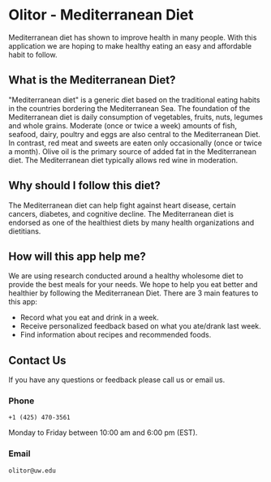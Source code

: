 # Olitor - Mediterranean Diet

Mediterranean diet has shown to improve health in many people.
With this application we are hoping to make healthy eating an easy and affordable habit to follow.

## What is the Mediterranean Diet?

"Mediterranean diet" is a generic diet based on the traditional eating habits in the countries bordering the
Mediterranean Sea. The foundation of the Mediterranean diet is daily consumption of vegetables, fruits, nuts,
legumes and whole grains. Moderate (once or twice a week) amounts of fish, seafood, dairy, poultry and eggs
are also central to the Mediterranean Diet. In contrast, red meat and sweets are eaten only occasionally (once
or twice a month). Olive oil is the primary source of added fat in the Mediterranean diet. The Mediterranean
diet typically allows red wine in moderation.

## Why should I follow this diet?

The Mediterranean diet can help fight against heart disease, certain
cancers, diabetes, and cognitive decline. The Mediterranean diet is endorsed as one of the healthiest diets by many health organizations and
dietitians.

## How will this app help me?

We are using research conducted around a healthy wholesome diet to provide the best meals for your needs. We hope to help you eat better and healthier by following the Mediterranean Diet. There are 3 main features to this app:

* Record what you eat and drink in a week.
* Receive personalized feedback based on what you ate/drank last week.
* Find information about recipes and recommended foods.

## Contact Us

If you have any questions or feedback please call us or email us.

### Phone

    +1 (425) 470-3561

Monday to Friday between 10:00 am and 6:00 pm (EST).

### Email

    olitor@uw.edu